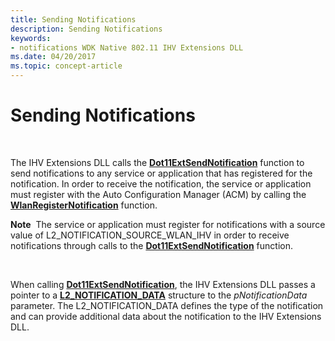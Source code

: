 ```yaml
---
title: Sending Notifications
description: Sending Notifications
keywords:
- notifications WDK Native 802.11 IHV Extensions DLL
ms.date: 04/20/2017
ms.topic: concept-article
---
```


# Sending Notifications




 

The IHV Extensions DLL calls the [**Dot11ExtSendNotification**](/windows-hardware/drivers/ddi/wlanihv/nc-wlanihv-dot11ext_send_notification) function to send notifications to any service or application that has registered for the notification. In order to receive the notification, the service or application must register with the Auto Configuration Manager (ACM) by calling the [**WlanRegisterNotification**](/windows/win32/api/wlanapi/nf-wlanapi-wlanregisternotification) function.

**Note**  The service or application must register for notifications with a source value of L2\_NOTIFICATION\_SOURCE\_WLAN\_IHV in order to receive notifications through calls to the [**Dot11ExtSendNotification**](/windows-hardware/drivers/ddi/wlanihv/nc-wlanihv-dot11ext_send_notification) function.

 

When calling [**Dot11ExtSendNotification**](/windows-hardware/drivers/ddi/wlanihv/nc-wlanihv-dot11ext_send_notification), the IHV Extensions DLL passes a pointer to a [**L2\_NOTIFICATION\_DATA**](/windows/win32/api/l2cmn/ns-l2cmn-l2_notification_data) structure to the *pNotificationData* parameter. The L2\_NOTIFICATION\_DATA defines the type of the notification and can provide additional data about the notification to the IHV Extensions DLL.

 

 
